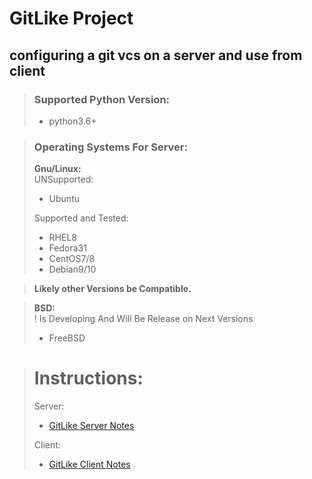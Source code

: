 # GitLike Project<br>

## **configuring a git vcs on a server and use from client**<br>
>### Supported Python Version:
>- python3.6+
>

>### Operating Systems For Server:
>**Gnu/Linux:**<br>
>UNSupported:<br>
>- Ubuntu<br>
>
>Supported and Tested:<br>
>- RHEL8
>- Fedora31<br>
>- CentOS7/8<br>
>- Debian9/10<br>

>**Likely other Versions be Compatible.**<br>
>

>**BSD:**<br>
> ! Is Developing And Will Be Release on Next Versions
>- FreeBSD
>

># Instructions:<br>
> Server:<br>
>- [GitLike Server Notes](https://gitlab.com/omid7798/git-server-config/-/blob/server/GITLIKE_SERVER.md)<br>
>
>Client:<br>
>- [GitLike Client Notes](https://gitlab.com/omid7798/git-server-config/-/blob/client/GITLIKE_CLIENT.md)<br>
>
